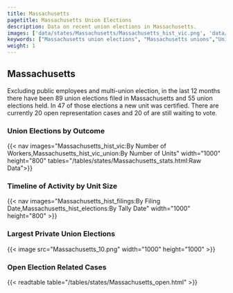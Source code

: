 ```yaml
---
title: Massachusetts
pagetitle: Massachusetts Union Elections
description: Data on recent union elections in Massachusetts.
images: ['data/states/Massachusetts/Massachusetts_hist_vic.png', 'data/states/Massachusetts/Massachusetts_hist_size.png', 'data/states/Massachusetts/Massachusetts_10.png']
keywords: ["Massachusetts union elections", "Massachusetts unions","Union elections"]
weight: 1
---
```

##  Massachusetts

Excluding public employees and multi-union election, in the last 12 months there have been 89 union elections filed in Massachusetts and 55 union elections held. In 47 of those elections a new unit was certified. There are currently 20 open representation cases and 20 of are still waiting to vote.

### Union Elections by Outcome
{{< nav images="Massachusetts_hist_vic:By Number of Workers,Massachusetts_hist_vic_union:By Number of Units" width="1000" height="800" tables="/tables/states/Massachusetts_stats.html:Raw Data">}}

### Timeline of Activity by Unit Size
{{< nav images="Massachusetts_hist_filings:By Filing Date,Massachusetts_hist_elections:By Tally Date" width="1000" height="800" >}}

### Largest Private Union Elections
{{< image src="Massachusetts_10.png" width="1000" height="1000"  >}}

### Open Election Related Cases
{{< readtable table="/tables/states/Massachusetts_open.html" >}}

